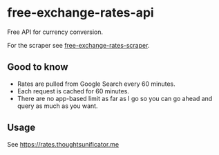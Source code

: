 # free-exchange-rates-api

Free API for currency conversion.

For the scraper see [free-exchange-rates-scraper](https://github.com/thoughtsunificator/free-exchange-rates-scraper).

## Good to know

- Rates are pulled from Google Search every 60 minutes.
- Each request is cached for 60 minutes.
- There are no app-based limit as far as I go so you can go ahead and query as much as you want.

## Usage 

See https://rates.thoughtsunificator.me
